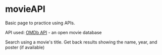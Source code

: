 # movieAPI

Basic page to practice using APIs. 

API used: [OMDb API](http://www.omdbapi.com/) - an open movie database

Search using a movie's title. Get back results showing the name, year, and poster (if available)
